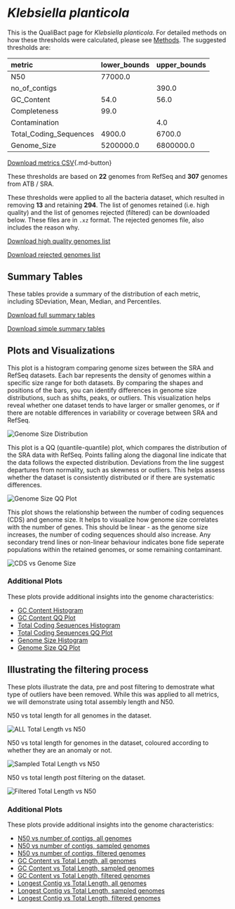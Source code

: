 # *Klebsiella planticola*

This is the QualiBact page for *Klebsiella planticola*. For detailed methods on how these thresholds were calculated, please see [Methods](../../methods.md).
The suggested thresholds are: 

| metric                 | lower_bounds   | upper_bounds   |
|:-----------------------|:---------------|:---------------|
| N50                    | 77000.0        |                |
| no_of_contigs          |                | 390.0          |
| GC_Content             | 54.0           | 56.0           |
| Completeness           | 99.0           |                |
| Contamination          |                | 4.0            |
| Total_Coding_Sequences | 4900.0         | 6700.0         |
| Genome_Size            | 5200000.0      | 6800000.0      |

[Download metrics CSV](Klebsiella_planticola_metrics.csv){.md-button}


These thresholds are based on **22** genomes from RefSeq and **307** genomes from ATB / SRA.

These thresholds were applied to all the bacteria dataset, which resulted in removing **13** and retaining **294**.
The list of genomes retained (i.e. high quality) and the list of genomes rejected (filtered) can be downloaded below. These files are in `.xz` format. The rejected genomes file, also includes the reason why.

[Download high quality genomes list](Klebsiella_planticola_high_quality_genomes.csv.xz)


[Download rejected genomes list](Klebsiella_planticola_filtered_out_genomes.csv.xz)



## Summary Tables
These tables provide a summary of the distribution of each metric, including SDeviation, Mean, Median, and Percentiles.

[Download full summary tables](summary.csv)

[Download simple summary tables](selected_summary.csv)

## Plots and Visualizations

This plot is a histogram comparing genome sizes between the SRA and RefSeq datasets. Each bar represents the density of genomes within a specific size range for both datasets. By comparing the shapes and positions of the bars, you can identify differences in genome size distributions, such as shifts, peaks, or outliers. This visualization helps reveal whether one dataset tends to have larger or smaller genomes, or if there are notable differences in variability or coverage between SRA and RefSeq.

![Genome Size Distribution](Genome_Size_refseq_histogram_kde.png)

This plot is a QQ (quantile-quantile) plot, which compares the distribution of the SRA data with RefSeq. Points falling along the diagonal line indicate that the data follows the expected distribution. Deviations from the line suggest departures from normality, such as skewness or outliers. This helps assess whether the dataset is consistently distributed or if there are systematic differences.

![Genome Size QQ Plot](Genome_Size_refseq_qqplot.png)

This plot shows the relationship between the number of coding sequences (CDS) and genome size. It helps to visualize how genome size correlates with the number of genes. This should be linear - as the genome size increases, the number of coding sequences should also increase. Any secondary trend lines or non-linear behaviour indicates bone fide seperate populations within the retained genomes, or some remaining contaminant. 

![CDS vs Genome Size](Klebsiella_planticola_CDS_vs_Genome_Size.png)

### Additional Plots

These plots provide additional insights into the genome characteristics:

- [GC Content Histogram](GC_Content_refseq_histogram_kde.png)
- [GC Content QQ Plot](GC_Content_refseq_qqplot.png)
- [Total Coding Sequences Histogram](Total_Coding_Sequences_refseq_histogram_kde.png)
- [Total Coding Sequences QQ Plot](Total_Coding_Sequences_refseq_qqplot.png)
- [Genome Size Histogram](Genome_Size_refseq_histogram_kde.png)
- [Genome Size QQ Plot](Genome_Size_refseq_qqplot.png)
## Illustrating the filtering process
These plots illustrate the data, pre and post filtering to demostrate what type of outliers have been removed. While this was applied to all metrics, we will demonstrate using total assembly length and N50.

N50 vs total length for all genomes in the dataset.

![ALL Total Length vs N50](Klebsiella_planticola_all_total_length_N50.png)

N50 vs total length for genomes in the dataset, coloured according to whether they are an anomaly or not.

![Sampled Total Length vs N50](Klebsiella_planticola_sample_total_length_N50.png)

N50 vs total length post filtering on the dataset.

![Filtered Total Length vs N50](Klebsiella_planticola_filt_total_length_N50.png)

### Additional Plots

These plots provide additional insights into the genome characteristics:

- [N50 vs number of contigs, all genomes](Klebsiella_planticola_all_N50_number.png)
- [N50 vs number of contigs, sampled genomes](Klebsiella_planticola_sample_N50_number.png)
- [N50 vs number of contigs, filtered genomes](Klebsiella_planticola_filt_N50_number.png)
- [GC Content vs Total Length, all genomes](Klebsiella_planticola_all_total_length_GC_Content.png)
- [GC Content vs Total Length, sampled genomes](Klebsiella_planticola_sample_total_length_GC_Content.png)
- [GC Content vs Total Length, filtered genomes](Klebsiella_planticola_filt_total_length_GC_Content.png)
- [Longest Contig vs Total Length, all genomes](Klebsiella_planticola_all_total_length_longest.png)
- [Longest Contig vs Total Length, sampled genomes](Klebsiella_planticola_sample_total_length_longest.png)
- [Longest Contig vs Total Length, filtered genomes](Klebsiella_planticola_filt_total_length_longest.png)
